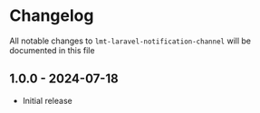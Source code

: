 # Changelog

All notable changes to `lmt-laravel-notification-channel` will be documented in this file

## 1.0.0 - 2024-07-18

- Initial release
